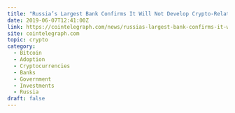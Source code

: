 ```yaml
---
title: "Russia’s Largest Bank Confirms It Will Not Develop Crypto-Related Services"
date: 2019-06-07T12:41:00Z
link: https://cointelegraph.com/news/russias-largest-bank-confirms-it-will-not-develop-crypto-related-services?utm_medium=RSS&utm_source=hune
site: cointelegraph.com
topic: crypto
category:
  - Bitcoin
  - Adoption
  - Cryptocurrencies
  - Banks
  - Government
  - Investments
  - Russia
draft: false
---
```

